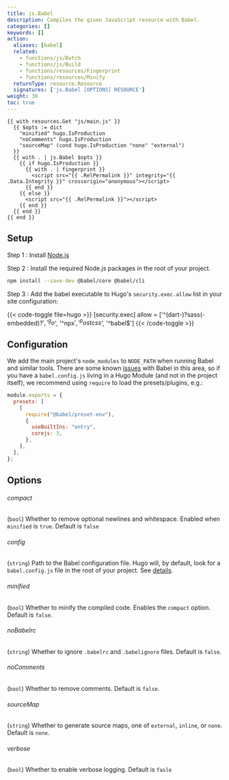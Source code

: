 ```yaml
---
title: js.Babel
description: Compiles the given JavaScript resource with Babel.
categories: []
keywords: []
action:
  aliases: [babel]
  related:
    - functions/js/Batch
    - functions/js/Build
    - functions/resources/Fingerprint
    - functions/resources/Minify
  returnType: resource.Resource
  signatures: ['js.Babel [OPTIONS] RESOURCE']
weight: 30
toc: true
---
```


```go-html-template
{{ with resources.Get "js/main.js" }}
  {{ $opts := dict
    "minified" hugo.IsProduction
    "noComments" hugo.IsProduction
    "sourceMap" (cond hugo.IsProduction "none" "external")
  }}
  {{ with . | js.Babel $opts }}
    {{ if hugo.IsProduction }}
      {{ with . | fingerprint }}
        <script src="{{ .RelPermalink }}" integrity="{{ .Data.Integrity }}" crossorigin="anonymous"></script>
      {{ end }}
    {{ else }}
      <script src="{{ .RelPermalink }}"></script>
    {{ end }}
  {{ end }}
{{ end }}
```

## Setup

Step 1
: Install [Node.js](https://nodejs.org/en/download)

Step 2
: Install the required Node.js packages in the root of your project.

```sh
npm install --save-dev @babel/core @babel/cli
```

Step 3
: Add the babel executable to Hugo's `security.exec.allow` list in your site configuration:

{{< code-toggle file=hugo >}}
[security.exec]
  allow = ['^(dart-)?sass(-embedded)?$', '^go$', '^npx$', '^postcss$', '^babel$']
{{< /code-toggle >}}

## Configuration

We add the main project's `node_modules` to `NODE_PATH` when running Babel and similar tools. There are some known [issues](https://github.com/babel/babel/issues/5618) with Babel in this area, so if you have a `babel.config.js` living in a Hugo Module (and not in the project itself), we recommend using `require` to load the presets/plugins, e.g.:

```js
module.exports = {
  presets: [
    [
      require("@babel/preset-env"),
      {
        useBuiltIns: "entry",
        corejs: 3,
      },
    ],
  ],
};
```

## Options

###### compact

(`bool`) Whether to remove optional newlines and whitespace. Enabled when `minified` is `true`. Default is `false`

###### config

(`string`) Path to the Babel configuration file. Hugo will, by default, look for a `babel.config.js` file in the root of your project. See [details](https://babeljs.io/docs/en/configuration).

###### minified

(`bool`) Whether to minify the compiled code. Enables the `compact` option. Default is `false`.

###### noBabelrc

(`string`) Whether to ignore `.babelrc` and `.babelignore` files. Default is `false`.

###### noComments

(`bool`) Whether to remove comments. Default is `false`.

###### sourceMap

(`string`) Whether to generate source maps, one of `external`, `inline`, or `none`. Default is `none`.

<!-- In the above, technically "none" is not one of the enumerated values, but it has the same effect and is easier to document than an empty string. -->

###### verbose

(`bool`) Whether to enable verbose logging. Default is `fasle`
